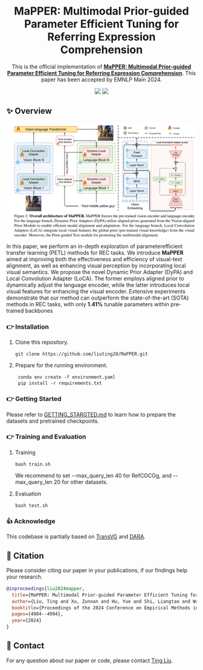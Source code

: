 <div align=center>
  
# MaPPER: Multimodal Prior-guided Parameter Efficient Tuning for Referring Expression Comprehension
This is the official implementation of [**MaPPER: Multimodal Prior-guided Parameter Efficient Tuning for Referring Expression Comprehension**](https://aclanthology.org/2024.emnlp-main.287). This paper has been accepted by EMNLP Main 2024.



<p>
<a href='https://arxiv.org/abs/2409.13609'><img src='https://img.shields.io/badge/Paper-arXiv-red'></a>
<a href='https://aclanthology.org/2024.emnlp-main.287'><img src='https://img.shields.io/badge/Paper-EMNLP-blue'></a>
</p>

</div>

## :sparkles: Overview
<p align="center"> <img src="overview.png" width="1000" align="center"> </p>

In this paper, we perform an in-depth exploration of parameterefficient transfer learning (PETL) methods for REC tasks. We introduce **MaPPER** aimed at improving both the effectiveness and efficiency of visual-text alignment, as well as enhancing visual perception by incorporating local visual semantics. We propose the novel Dynamic Prior Adapter
(DyPA) and Local Convolution Adapter (LoCA). The former employs aligned prior to dynamically
adjust the language encoder, while the latter introduces local visual features for enhancing the visual encoder. Extensive experiments demonstrate that our method can outperform the state-of-the-art (SOTA) methods in REC tasks, with only **1.41%** tunable parameters within pre-trained backbones



### :point_right: Installation
1.  Clone this repository.
    ```
    git clone https://github.com/liuting20/MaPPER.git
    ```

2.  Prepare for the running environment. 

    ```
     conda env create -f environment.yaml      
     pip install -r requirements.txt
    ```

### :point_right: Getting Started

Please refer to [GETTING_STARGTED.md](GETTING_STARTED.md) to learn how to prepare the datasets and pretrained checkpoints.


### :point_right: Training and Evaluation

1.  Training
    ```
    bash train.sh
    ```

    We recommend to set --max_query_len 40 for RefCOCOg, and --max_query_len 20 for other datasets. 
    

2.  Evaluation
    ```
    bash test.sh
    ```

### :thumbsup: Acknowledge
This codebase is partially based on [TransVG](https://github.com/djiajunustc/TransVG) and [DARA](https://github.com/liuting20/DARA).


## :pushpin: Citation
Please consider citing our paper in your publications, if our findings help your research.
```bibtex
@inproceedings{liu2024mapper,
  title={MaPPER: Multimodal Prior-guided Parameter Efficient Tuning for Referring Expression Comprehension},
  author={Liu, Ting and Xu, Zunnan and Hu, Yue and Shi, Liangtao and Wang, Zhiqiang and Yin, Quanjun},
  booktitle={Proceedings of the 2024 Conference on Empirical Methods in Natural Language Processing},
  pages={4984--4994},
  year={2024}
}

```

## :e-mail: Contact
For any question about our paper or code, please contact [Ting Liu](mailto:liuting20@nudt.edu.cn).